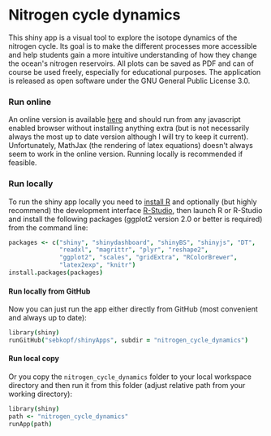 # Nitrogen cycle dynamics

This shiny app is a visual tool to explore the isotope dynamics of the nitrogen cycle. Its goal is to make the different processes more accessible and help students gain a more intuitive understanding of how they change the ocean's nitrogen reservoirs. All plots can be saved as PDF and can of course be used freely, especially for educational purposes. The application is released as open software under the GNU General Public License 3.0. 

### Run online
An online version is available [here](https://sebkopf.shinyapps.io/nitrogen_cycle_dynamics/) and should run from any javascript enabled browser without installing anything extra (but is not necessarily always the most up to date version although I will try to keep it current). Unfortunately, MathJax (the rendering of latex equations) doesn't always seem to work in the online version. Running locally is recommended if feasible.

### Run locally
To run the shiny app locally you need to [install R](https://cran.rstudio.com/bin/) and optionally (but highly recommend) the development interface [R-Studio](http://www.rstudio.com/products/rstudio/download/), then launch R or R-Studio and install the following packages (ggplot2 version 2.0 or better is required) from the command line:

```coffee
packages <- c("shiny", "shinydashboard", "shinyBS", "shinyjs", "DT",
              "readxl", "magrittr", "plyr", "reshape2", 
              "ggplot2", "scales", "gridExtra", "RColorBrewer",
              "latex2exp", "knitr")
install.packages(packages)
```

#### Run locally from GitHub
Now you can just run the app either directly from GitHub (most convenient and always up to date):
```coffee
library(shiny)
runGitHub("sebkopf/shinyApps", subdir = "nitrogen_cycle_dynamics")
```

#### Run local copy
Or you copy the `nitrogen_cycle_dynamics` folder to your local workspace directory and then run it from this folder (adjust relative path from your working directory):
```coffee
library(shiny)
path <- "nitrogen_cycle_dynamics"
runApp(path)
```
